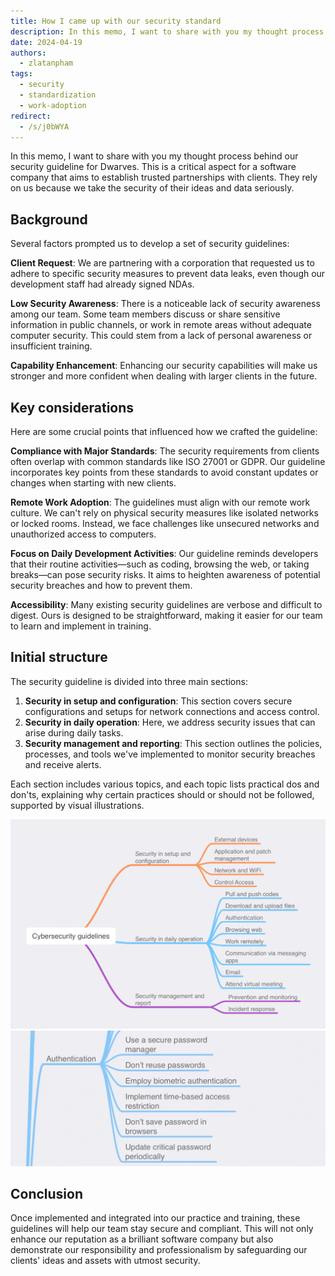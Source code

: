 ```yaml
---
title: How I came up with our security standard
description: In this memo, I want to share with you my thought process behind our security guideline for Dwarves. This is a critical aspect for a software company that aims to establish trusted partnerships with clients. They rely on us because we take the security of their ideas and data seriously.
date: 2024-04-19
authors:
  - zlatanpham
tags:
  - security
  - standardization
  - work-adoption
redirect:
  - /s/j0bWYA
---
```


In this memo, I want to share with you my thought process behind our security guideline for Dwarves. This is a critical aspect for a software company that aims to establish trusted partnerships with clients. They rely on us because we take the security of their ideas and data seriously.

## Background

Several factors prompted us to develop a set of security guidelines:

**Client Request**: We are partnering with a corporation that requested us to adhere to specific security measures to prevent data leaks, even though our development staff had already signed NDAs.

**Low Security Awareness**: There is a noticeable lack of security awareness among our team. Some team members discuss or share sensitive information in public channels, or work in remote areas without adequate computer security. This could stem from a lack of personal awareness or insufficient training.

**Capability Enhancement**: Enhancing our security capabilities will make us stronger and more confident when dealing with larger clients in the future.

## Key considerations

Here are some crucial points that influenced how we crafted the guideline:

**Compliance with Major Standards**: The security requirements from clients often overlap with common standards like ISO 27001 or GDPR. Our guideline incorporates key points from these standards to avoid constant updates or changes when starting with new clients.

**Remote Work Adoption**: The guidelines must align with our remote work culture. We can't rely on physical security measures like isolated networks or locked rooms. Instead, we face challenges like unsecured networks and unauthorized access to computers.

**Focus on Daily Development Activities**: Our guideline reminds developers that their routine activities—such as coding, browsing the web, or taking breaks—can pose security risks. It aims to heighten awareness of potential security breaches and how to prevent them.

**Accessibility**: Many existing security guidelines are verbose and difficult to digest. Ours is designed to be straightforward, making it easier for our team to learn and implement in training.

## Initial structure

The security guideline is divided into three main sections:

1. **Security in setup and configuration**: This section covers secure configurations and setups for network connections and access control.
2. **Security in daily operation**: Here, we address security issues that can arise during daily tasks.
3. **Security management and reporting**: This section outlines the policies, processes, and tools we've implemented to monitor security breaches and receive alerts.

Each section includes various topics, and each topic lists practical dos and don'ts, explaining why certain practices should or should not be followed, supported by visual illustrations.

![](assets/how-i-came-up-with-our-security-standard_image.webp)
![](assets/how-i-came-up-with-our-security-standard_image_1713493593.webp)

## Conclusion

Once implemented and integrated into our practice and training, these guidelines will help our team stay secure and compliant. This will not only enhance our reputation as a brilliant software company but also demonstrate our responsibility and professionalism by safeguarding our clients' ideas and assets with utmost security.
